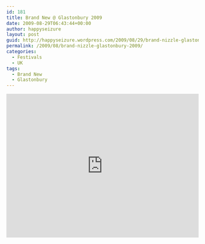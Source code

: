 ```yaml
---
id: 181
title: Brand New @ Glastonbury 2009
date: 2009-08-29T06:43:44+00:00
author: happyseizure
layout: post
guid: http://happyseizure.wordpress.com/2009/08/29/brand-nizzle-glastonbury-2009/
permalink: /2009/08/brand-nizzle-glastonbury-2009/
categories:
  - Festivals
  - UK
tags:
  - Brand New
  - Glastonbury
---
```

  <div style="padding:75% 0 0 0;position:relative;"><iframe src="https://player.vimeo.com/video/6322240?badge=0&amp;autopause=0&amp;player_id=0&amp;app_id=58479" frameborder="0" allow="autoplay; fullscreen; picture-in-picture" allowfullscreen style="position:absolute;top:0;left:0;width:100%;height:100%;" title="Glastonbury 2009"></iframe></div><script src="https://player.vimeo.com/api/player.js"></script>